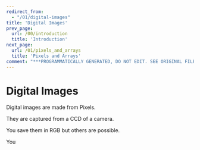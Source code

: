 ```yaml
---
redirect_from:
  - "/01/digital-images"
title: 'Digital Images'
prev_page:
  url: /00/introduction
  title: 'Introduction'
next_page:
  url: /01/pixels_and_arrays
  title: 'Pixels and Arrays'
comment: "***PROGRAMMATICALLY GENERATED, DO NOT EDIT. SEE ORIGINAL FILES IN /content***"
---
```

# Digital Images

Digital images are made from Pixels. 

They are captured from a CCD of a camera. 

You save them in RGB but others are possible. 

You 